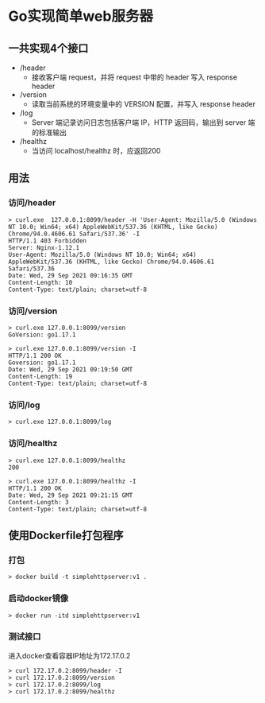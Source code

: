 # Go实现简单web服务器

## 一共实现4个接口

- /header
  - 接收客户端 request，并将 request 中带的 header 写入 response header
- /version
  - 读取当前系统的环境变量中的 VERSION 配置，并写入 response header
- /log
  - Server 端记录访问日志包括客户端 IP，HTTP 返回码，输出到 server 端的标准输出
- /healthz
  - 当访问 localhost/healthz 时，应返回200

## 用法

### 访问/header

```shell
> curl.exe  127.0.0.1:8099/header -H 'User-Agent: Mozilla/5.0 (Windows NT 10.0; Win64; x64) AppleWebKit/537.36 (KHTML, like Gecko) Chrome/94.0.4606.61 Safari/537.36' -I
HTTP/1.1 403 Forbidden
Server: Nginx-1.12.1
User-Agent: Mozilla/5.0 (Windows NT 10.0; Win64; x64) AppleWebKit/537.36 (KHTML, like Gecko) Chrome/94.0.4606.61 Safari/537.36
Date: Wed, 29 Sep 2021 09:16:35 GMT
Content-Length: 10
Content-Type: text/plain; charset=utf-8
```

### 访问/version

```shell
> curl.exe 127.0.0.1:8099/version
GoVersion: go1.17.1

> curl.exe 127.0.0.1:8099/version -I
HTTP/1.1 200 OK
Goversion: go1.17.1
Date: Wed, 29 Sep 2021 09:19:50 GMT
Content-Length: 19
Content-Type: text/plain; charset=utf-8
```

### 访问/log

```shell
> curl.exe 127.0.0.1:8099/log
```

### 访问/healthz

```shell
> curl.exe 127.0.0.1:8099/healthz
200

> curl.exe 127.0.0.1:8099/healthz -I
HTTP/1.1 200 OK
Date: Wed, 29 Sep 2021 09:21:15 GMT
Content-Length: 3
Content-Type: text/plain; charset=utf-8
```

## 使用Dockerfile打包程序

### 打包
```shell
> docker build -t simplehttpserver:v1 .
```
### 启动docker镜像
```shell
> docker run -itd simplehttpserver:v1
```

### 测试接口
进入docker查看容器IP地址为172.17.0.2
```shell
> curl 172.17.0.2:8099/header -I
> curl 172.17.0.2:8099/version
> curl 172.17.0.2:8099/log
> curl 172.17.0.2:8099/healthz
```
